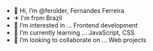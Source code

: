 - 👋 Hi, I’m @ferolder, Fernandes Ferreira
- ✈ I'm from Brazil
- 👀 I’m interested in ... Frontend development
- 🌱 I’m currently learning ... JavaScript, CSS
- 💞️ I’m looking to collaborate on ... Web projects

